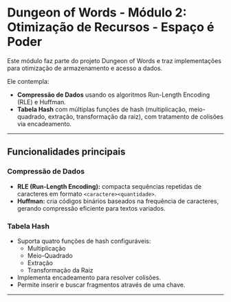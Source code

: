 # Dungeon of Words - Módulo 2: Otimização de Recursos - Espaço é Poder

Este módulo faz parte do projeto Dungeon of Words e traz implementações para otimização de armazenamento e acesso a dados. 

Ele contempla:

- **Compressão de Dados** usando os algoritmos Run-Length Encoding (RLE) e Huffman.
- **Tabela Hash** com múltiplas funções de hash (multiplicação, meio-quadrado, extração, transformação da raiz), com tratamento de colisões via encadeamento.

---

## Funcionalidades principais

### Compressão de Dados

- **RLE (Run-Length Encoding):** compacta sequências repetidas de caracteres em formato `<caractere><quantidade>`.
- **Huffman:** cria códigos binários baseados na frequência de caracteres, gerando compressão eficiente para textos variados.

### Tabela Hash

- Suporta quatro funções de hash configuráveis:
  - Multiplicação
  - Meio-Quadrado
  - Extração
  - Transformação da Raiz
- Implementa encadeamento para resolver colisões.
- Permite inserir e buscar fragmentos através de uma chave.

---
